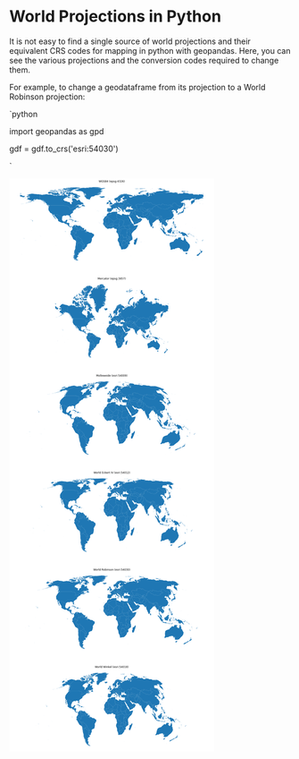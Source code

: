 # World Projections in Python

It is not easy to find a single source of world projections and their equivalent CRS codes for mapping in python with geopandas. Here, you can see the various projections and the conversion codes required to change them.

For example, to change a geodataframe from its projection to a World Robinson projection:

`python

import geopandas as gpd

gdf = gdf.to_crs('esri:54030')

`

![world](world.png)
